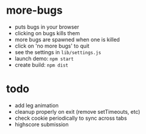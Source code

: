 # more-bugs

- puts bugs in your browser
- clicking on bugs kills them
- more bugs are spawned when one is killed
- click on 'no more bugs' to quit
- see the settings in ```lib/settings.js```
- launch demo: ```npm start```
- create build: ```npm dist```

# todo

- add leg animation
- cleanup properly on exit (remove setTimeouts, etc)
- check cookie periodically to sync across tabs
- highscore submission